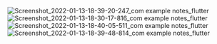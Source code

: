 

![Screenshot_2022-01-13-18-39-20-247_com example notes_flutter](https://github.com/Mahmoud-flutter-dev/Notes/assets/51866708/ab125502-ceef-442f-9884-96d2420c298e)
![Screenshot_2022-01-13-18-30-17-816_com example notes_flutter](https://github.com/Mahmoud-flutter-dev/Notes/assets/51866708/5854ff70-41d4-4f4f-81e9-3d45e179ad91)
![Screenshot_2022-01-13-18-40-05-511_com example notes_flutter](https://github.com/Mahmoud-flutter-dev/Notes/assets/51866708/6db3cd87-939c-4b67-9884-d7f59cb6c481)
![Screenshot_2022-01-13-18-39-48-814_com example notes_flutter](https://github.com/Mahmoud-flutter-dev/Notes/assets/51866708/628ea938-acb8-4180-aced-1f45ea105f8d)
